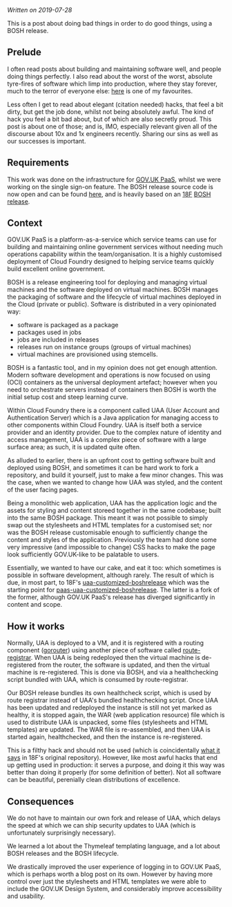 _Written on 2019-07-28_

This is a post about doing bad things in order to do good things, using a BOSH
release.

## Prelude

I often read  posts about building and maintaining software well, and people
doing things perfectly. I also read about the worst of the worst, absolute
tyre-fires of software which limp into production, where they stay forever,
much to the terror of everyone else:
[here](https://gyrovague.com/2015/07/29/crashes-only-on-wednesdays/) is one of
my favourites.

Less often I get to read about elegant (citation needed) hacks, that feel a bit
dirty, but get the job done, whilst not being absolutely awful. The kind of
hack you feel a bit bad about, but of which are also secretly proud. This post
is about one of those; and is, IMO, especially relevant given all of the
discourse about 10x and 1x engineers recently. Sharing our sins as well as our
successes is important.

## Requirements

This work was done on the infrastructure for [GOV.UK
PaaS](https://www.cloud.service.gov.uk/), whilst we were working on the single
sign-on feature.  The BOSH release source code is now open and can be found
[here](https://github.com/alphagov/paas-uaa-customized-boshrelease), and is
heavily based on an [18F](https://18f.gsa.gov/) [BOSH
release](https://github.com/18F/uaa-customized-boshrelease).

## Context

GOV.UK PaaS is a platform-as-a-service which service teams can use for building
and maintaining online government services without needing much operations
capability within the team/organisation. It is a highly customised deployment
of Cloud Foundry designed to helping service teams quickly build excellent
online government.

BOSH is a release engineering tool for deploying and managing virtual machines
and the software deployed on virtual machines. BOSH manages the packaging of
software and the lifecycle of virtual machines deployed in the Cloud (private
or public). Software is distributed in a very opinionated way:

- software is packaged as a package
- packages used in jobs
- jobs are included in releases
- releases run on instance groups (groups of virtual machines)
- virtual machines are provisioned using stemcells.

BOSH is a fantastic tool, and in my opinion does not get enough attention.
Modern software development and operations is now focused on using (OCI)
containers as the universal deployment artefact; however when you need to
orchestrate servers instead of containers then BOSH is worth the initial setup
cost and steep learning curve.

Within Cloud Foundry there is a component called UAA (User Account and
Authentication Server) which is a Java application for managing access to other
components within Cloud Foundry. UAA is itself both a service provider and an
identity provider. Due to the complex nature of identity and access management,
UAA is a complex piece of software with a large surface area; as such, it is
updated quite often.

As alluded to earlier, there is an upfront cost to getting software built and
deployed using BOSH, and sometimes it can be hard work to fork a repository,
and build it yourself, just to make a few minor changes. This was the case,
when we wanted to change how UAA was styled, and the content of the user facing
pages.

Being a monolithic web application, UAA has the application logic and the
assets for styling and content storeed together in the same codebase; built
into the same BOSH package. This meant it was not possible to simply swap out
the stylesheets and HTML templates for a customised set; nor was the BOSH
release customisable enough to sufficiently change the content and styles of
the application. Previously the team had done some very impressive (and
impossible to change) CSS hacks to make the page look sufficiently GOV.UK-like
to be palatable to users.

Essentially, we wanted to have our cake, and eat it too: which sometimes is
possible in software development, although rarely. The result of which is due,
in most part, to 18F's
[uaa-customized-boshrelease](https://github.com/18F/uaa-customized-boshrelease)
which was the starting point for
[paas-uaa-customized-boshrelease](https://github.com/alphagov/paas-uaa-customized-boshrelease).
The latter is a fork of the former, although GOV.UK PaaS's release has diverged
significantly in content and scope.

## How it works

Normally, UAA is deployed to a VM, and it is registered with a routing
component
([gorouter](https://docs.cloudfoundry.org/concepts/architecture/router.html))
using another piece of software called
[route-registrar](https://github.com/cloudfoundry/route-registrar). When UAA is
being redeployed then the virtual machine is de-registered from the router, the
software is updated, and then the virtual machine is re-registered. This is
done via BOSH, and via a healthchecking script bundled with UAA, which is
consumed by route-registrar.

Our BOSH release bundles its own healthcheck script, which is used by route
registrar instead of UAA's bundled healthchecking script. Once UAA has been
updated and redeployed the instance is still not yet marked as healthy, it is
stopped again, the WAR (web application resource) file which is used to
distribute UAA is unpacked, some files (stylesheets and HTML templates) are
updated. The WAR file is re-assembled, and then UAA is started again,
healthchecked, and then the instance is re-registered.

This is a filthy hack and should not be used (which is coincidentally
[what it says](https://github.com/18F/uaa-customized-boshrelease/blob/master/jobs/uaa-customized/templates/pre-start#L4)
in 18F's original repository). However, like most awful hacks that end up
getting used in production: it serves a purpose, and doing it this way was
better than doing it properly (for some definition of better). Not all software
can be beautiful, perenially clean distributions of excellence. 

## Consequences

We do not have to maintain our own fork and release of UAA, which delays the
speed at which we can ship security updates to UAA (which is unfortunately
surprisingly necessary).

We learned a lot about the Thymeleaf templating language, and a lot about BOSH
releases and the BOSH lifecycle.

We drastically improved the user experience of logging in to GOV.UK PaaS, which
is perhaps worth a blog post on its own. However by having more control over
just the stylesheets and HTML templates we were able to include the GOV.UK
Design System, and considerably improve accessibility and usability.
